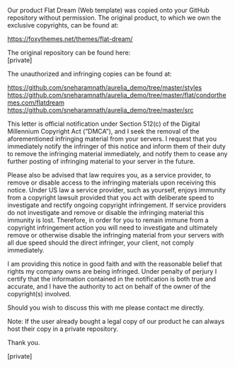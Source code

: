 Our product Flat Dream (Web template) was copied onto your GitHub repository without permission. The original product, to which we own the exclusive copyrights, can be found at:

https://foxythemes.net/themes/flat-dream/

The original repository can be found here:  
[private]

The unauthorized and infringing copies can be found at:

https://github.com/sneharamnath/aurelia_demo/tree/master/styles  
https://github.com/sneharamnath/aurelia_demo/tree/master/flat/condorthemes.com/flatdream  
https://github.com/sneharamnath/aurelia_demo/tree/master/src  

This letter is official notification under Section 512(c) of the Digital Millennium Copyright Act (”DMCA”), and I seek the removal of the aforementioned infringing material from your servers. I request that you immediately notify the infringer of this notice and inform them of their duty to remove the infringing material immediately, and notify them to cease any further posting of infringing material to your server in the future.

Please also be advised that law requires you, as a service provider, to remove or disable access to the infringing materials upon receiving this notice. Under US law a service provider, such as yourself, enjoys immunity from a copyright lawsuit provided that you act with deliberate speed to investigate and rectify ongoing copyright infringement. If service providers do not investigate and remove or disable the infringing material this immunity is lost. Therefore, in order for you to remain immune from a copyright infringement action you will need to investigate and ultimately remove or otherwise disable the infringing material from your servers with all due speed should the direct infringer, your client, not comply immediately.

I am providing this notice in good faith and with the reasonable belief that rights my company owns are being infringed. Under penalty of perjury I certify that the information contained in the notification is both true and accurate, and I have the authority to act on behalf of the owner of the copyright(s) involved.

Should you wish to discuss this with me please contact me directly.

Note: If the user already bought a legal copy of our product he can always host their copy in a private repository.

Thank you.

[private]
